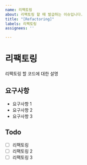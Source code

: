 ```yaml
---
name: 리팩토링
about: 리팩토링 할 때 발급하는 이슈입니다.
title: "[Refactoring]"
labels: 리팩토링
assignees: ''

---
```


# 리팩토링

리팩토링 할 코드에 대한 설명

## 요구사항
- 요구사항 1
- 요구사항 2
- 요구사항 3

## Todo
- [ ] 리팩토링
- [ ] 리팩토링 2
- [ ] 리팩토링 3
